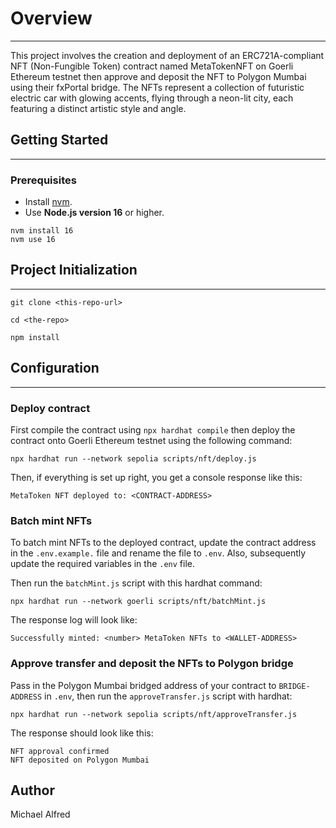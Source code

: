 # Overview

---
This project involves the creation and deployment of an ERC721A-compliant NFT (Non-Fungible Token)
contract named MetaTokenNFT on Goerli Ethereum testnet then approve and deposit the NFT to Polygon
Mumbai using their fxPortal bridge. The NFTs represent a collection of futuristic electric car with glowing accents, flying through a neon-lit city, each featuring
a distinct artistic style and angle.

## Getting Started

---
### Prerequisites

- Install [nvm](http://nvm.sh).
- Use **Node.js version 16** or higher.
```shell
nvm install 16
nvm use 16
```

## Project Initialization

---
```shell
git clone <this-repo-url>
```
```shell
cd <the-repo>
```
```shell
npm install
```

## Configuration

---
### Deploy contract
First compile the contract using `npx hardhat compile` then deploy the contract onto
Goerli Ethereum testnet using the following command:
```shell
npx hardhat run --network sepolia scripts/nft/deploy.js
```

Then, if everything is set up right, you get a console response like this:
```
MetaToken NFT deployed to: <CONTRACT-ADDRESS>
```
### Batch mint NFTs
To batch mint NFTs to the deployed contract, update the contract address in the
`.env.example.` file and rename the file to `.env`. Also, subsequently update
the required variables in the `.env` file.  

Then run the `batchMint.js` script with this hardhat command:
```shell
npx hardhat run --network goerli scripts/nft/batchMint.js
```
The response log will look like:
```
Successfully minted: <number> MetaToken NFTs to <WALLET-ADDRESS>
```
### Approve transfer and deposit the NFTs to Polygon bridge
Pass in the Polygon Mumbai bridged address of your contract to `BRIDGE-ADDRESS` in
`.env`, then run the `approveTransfer.js` script with hardhat:
```shell
npx hardhat run --network sepolia scripts/nft/approveTransfer.js
```
The response should look like this:
```
NFT approval confirmed
NFT deposited on Polygon Mumbai
```


## Author

Michael Alfred
